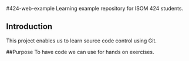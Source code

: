 #424-web-example
Learning example repository for ISOM 424 students.

## Introduction
This project enables us to learn source code control using Git.

##Purpose
To have code we can use for hands on exercises.